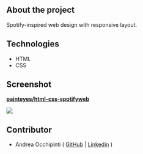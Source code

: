 ## About the project
Spotify-inspired web design with responsive layout.

## Technologies 
- HTML
- CSS

## Screenshot
**[painteyes/html-css-spotifyweb](https://painteyes.github.io/html-css-spotifyweb)**

<img src="https://i.postimg.cc/RZP3KQLj/Spotify-Web.png"/>

## Contributor
- Andrea Occhipinti ( [GitHub](https://github.com/painteyes) | [Linkedin](https://www.linkedin.com/in/occhipinti) )
